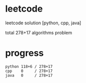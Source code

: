 # leetcode
leetcode solution [python, cpp, java]

total 278+17 algorithms problem
# progress	
	python 118+6 / 278+17
	cpp    0     / 278+17
	java   0     / 278+17
